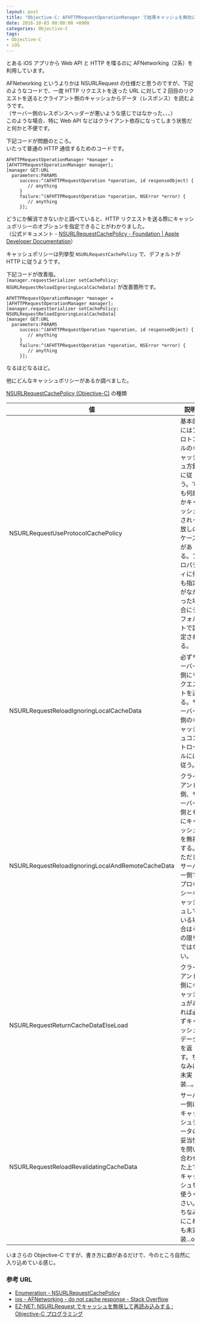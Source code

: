 ```yaml
---
layout: post
title: "Objective-C: AFHTTPRequestOperationManager で結果キャッシュを無効にする"
date: 2016-10-03 00:00:00 +0900
categories: Objective-C
tags:
- Objective-C
- iOS
---
```



とある iOS アプリから Web API と HTTP を喋るのに AFNetworking（2系）を利用しています。

AFNetworking というよりかは NSURLRequest の仕様だと思うのですが、下記のようなコードで、一度 HTTP リクエストを送った URL に対して 2 回目のリクエストを送るとクライアント側のキャッシュからデータ（レスポンス）を読むようです。  
（サーバー側のレスポンスヘッダーが悪いような感じではなかった、、、）  
このような場合、特に Web API などはクライアント依存になってしまう状態だと何かと不便です。

下記コードが問題のところ。  
いたって普通の HTTP 通信するためのコードです。

```
AFHTTPRequestOperationManager *manager = [AFHTTPRequestOperationManager manager];
[manager GET:URL
  parameters:PARAMS
     success:^(AFHTTPRequestOperation *operation, id responseObject) {
        // anything
     }
     failure:^(AFHTTPRequestOperation *operation, NSError *error) {
        // anything
     }];
```


どうにか解消できないかと調べていると、HTTP リクエストを送る際にキャッシュポリシーのオプションを指定できることがわかりました。  
（公式ドキュメント - [NSURLRequestCachePolicy \- Foundation \| Apple Developer Documentation](https://developer.apple.com/reference/foundation/nsurlrequestcachepolicy?language=objc)）

キャッシュポリシーは列挙型 `NSURLRequestCachePolicy` で、デフォルトが HTTP に従うようです。


下記コードが改善版。  
`[manager.requestSerializer setCachePolicy: NSURLRequestReloadIgnoringLocalCacheData]` が改善箇所です。

```
AFHTTPRequestOperationManager *manager = [AFHTTPRequestOperationManager manager];
[manager.requestSerializer setCachePolicy: NSURLRequestReloadIgnoringLocalCacheData]
[manager GET:URL
  parameters:PARAMS
     success:^(AFHTTPRequestOperation *operation, id responseObject) {
        // anything
     }
     failure:^(AFHTTPRequestOperation *operation, NSError *error) {
        // anything
     }];
```

なるほどなるほど。

他にどんなキャッシュポリシーがあるか調べました。

[NSURLRequestCachePolicy (Objective-C)](https://developer.apple.com/reference/foundation/nsurlrequestcachepolicy?language=objc) の種類

| 値 | 説明 |
|-|-|
| NSURLRequestUseProtocolCachePolicy | 基本的にはプロトコルのキャッシュ方針に従う。でも何故かキャッシュされっ放しのケースがある。プロパティに何も指定がなかった場合にデフォルトで設定される。 |
| NSURLRequestReloadIgnoringLocalCacheData | 必ずサーバー側にリクエストを送る。サーバー側のキャッシュコントロールには従う。 |
| NSURLRequestReloadIgnoringLocalAndRemoteCacheData | クライアント側、サーバー側ともにキャッシュを無視する。ただしサーバー側でプロキシーキャッシュしている場合はその限りではない。 |
| NSURLRequestReturnCacheDataElseLoad | クライアント側にキャッシュがあれば必ずキャッシュデータを返す。ちなみに未実装...。 |
| NSURLRequestReloadRevalidatingCacheData | サーバー側にキャッシュデータの妥当性を問い合わせた上でキャッシュを使うくさい。ちなみにこれも未実装...orz |


いまさらの Objective-C ですが、書き方に癖があるだけで、今のところ自然に入り込めている感じ。


### 参考 URL

- [Enumeration - NSURLRequestCachePolicy](https://developer.apple.com/reference/foundation/nsurlrequestcachepolicy?language=objc)
- [ios - AFNetworking - do not cache response - Stack Overflow](http://stackoverflow.com/questions/20166148/afnetworking-do-not-cache-response)
- [EZ-NET: NSURLRequest でキャッシュを無視して再読み込みする : Objective-C プログラミング](http://program.station.ez-net.jp/special/handbook/objective-c/nsurlrequest/cache-policy.asp)
